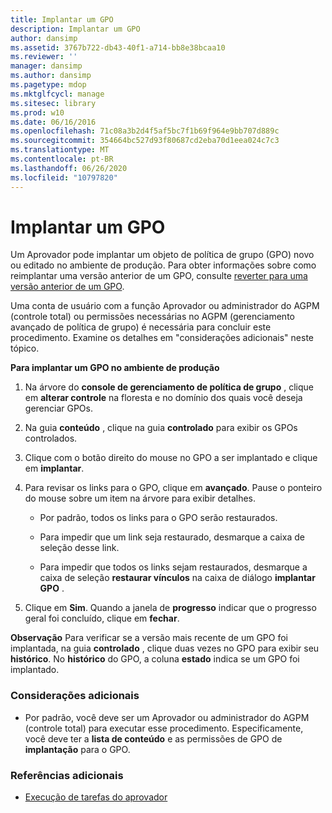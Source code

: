 ```yaml
---
title: Implantar um GPO
description: Implantar um GPO
author: dansimp
ms.assetid: 3767b722-db43-40f1-a714-bb8e38bcaa10
ms.reviewer: ''
manager: dansimp
ms.author: dansimp
ms.pagetype: mdop
ms.mktglfcycl: manage
ms.sitesec: library
ms.prod: w10
ms.date: 06/16/2016
ms.openlocfilehash: 71c08a3b2d4f5af5bc7f1b69f964e9bb707d889c
ms.sourcegitcommit: 354664bc527d93f80687cd2eba70d1eea024c7c3
ms.translationtype: MT
ms.contentlocale: pt-BR
ms.lasthandoff: 06/26/2020
ms.locfileid: "10797820"
---
```

# Implantar um GPO


Um Aprovador pode implantar um objeto de política de grupo (GPO) novo ou editado no ambiente de produção. Para obter informações sobre como reimplantar uma versão anterior de um GPO, consulte [reverter para uma versão anterior de um GPO](roll-back-to-a-previous-version-of-a-gpo-agpm30ops.md).

Uma conta de usuário com a função Aprovador ou administrador do AGPM (controle total) ou permissões necessárias no AGPM (gerenciamento avançado de política de grupo) é necessária para concluir este procedimento. Examine os detalhes em "considerações adicionais" neste tópico.

**Para implantar um GPO no ambiente de produção**

1.  Na árvore do **console de gerenciamento de política de grupo** , clique em **alterar controle** na floresta e no domínio dos quais você deseja gerenciar GPOs.

2.  Na guia **conteúdo** , clique na guia **controlado** para exibir os GPOs controlados.

3.  Clique com o botão direito do mouse no GPO a ser implantado e clique em **implantar**.

4.  Para revisar os links para o GPO, clique em **avançado**. Pause o ponteiro do mouse sobre um item na árvore para exibir detalhes.

    -   Por padrão, todos os links para o GPO serão restaurados.

    -   Para impedir que um link seja restaurado, desmarque a caixa de seleção desse link.

    -   Para impedir que todos os links sejam restaurados, desmarque a caixa de seleção **restaurar vínculos** na caixa de diálogo **implantar GPO** .

5.  Clique em **Sim**. Quando a janela de **progresso** indicar que o progresso geral foi concluído, clique em **fechar**.

**Observação**  Para verificar se a versão mais recente de um GPO foi implantada, na guia **controlado** , clique duas vezes no GPO para exibir seu **histórico**. No **histórico** do GPO, a coluna **estado** indica se um GPO foi implantado.

 

### Considerações adicionais

-   Por padrão, você deve ser um Aprovador ou administrador do AGPM (controle total) para executar esse procedimento. Especificamente, você deve ter a **lista de conteúdo** e as permissões de GPO de **implantação** para o GPO.

### Referências adicionais

-   [Execução de tarefas do aprovador](performing-approver-tasks-agpm30ops.md)

 

 





